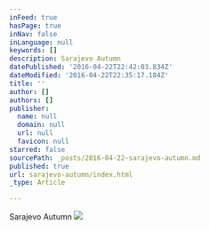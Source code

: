 ```yaml
---
inFeed: true
hasPage: true
inNav: false
inLanguage: null
keywords: []
description: Sarajevo Autumn
datePublished: '2016-04-22T22:42:03.834Z'
dateModified: '2016-04-22T22:35:17.184Z'
title: ''
author: []
authors: []
publisher:
  name: null
  domain: null
  url: null
  favicon: null
starred: false
sourcePath: _posts/2016-04-22-sarajevo-autumn.md
published: true
url: sarajevo-autumn/index.html
_type: Article

---
```

Sarajevo Autumn
![](https://the-grid-user-content.s3-us-west-2.amazonaws.com/aab050e4-a04e-461b-81bb-1b17db969f79.jpg)